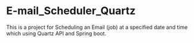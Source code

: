 # E-mail_Scheduler_Quartz
This is a project for Scheduling an Email (job) at a specified date and time which using Quartz API and Spring boot.
